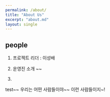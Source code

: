 ```yaml
---
permalink: /about/
title: "About Us"
excerpt: "about.md"
layout: single
---
```


## people
1. 프로젝트 리더 : 이성배
2. 운영진 소개
~~

3. 


test~~
우리는 어떤 사람들이야~~
이런 사람들이지~!
